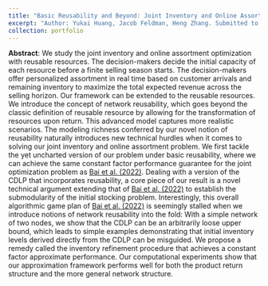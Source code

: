 ```yaml
---
title: "Basic Reusability and Beyond: Joint Inventory and Online Assortment Optimization with Evolving Resources"
excerpt: "Author: Yukai Huang, Jacob Feldman, Heng Zhang. Submitted to Management Science"
collection: portfolio
---
```


**Abstract**: We study the joint inventory and online assortment optimization with reusable resources. The decision-makers decide the initial capacity of each resource before a finite selling season starts. The decision-makers offer personalized assortment in real time based on customer arrivals and remaining inventory to maximize the total expected revenue across the selling horizon. Our framework can be extended to the reusable resources. We introduce the concept of network reusability, which goes beyond the classic definition of reusable resource by allowing for the transformation of resources upon return. This advanced model captures more realistic scenarios.
The modeling richness conferred by our novel notion of reusability naturally introduces new technical hurdles when it comes to solving our joint inventory and online assortment problem. We first tackle the yet uncharted version of our problem under basic reusability, where
we can achieve the same constant factor performance guarantee for the joint optimization problem
as [Bai et al. (2022)](https://papers.ssrn.com/sol3/papers.cfm?abstract_id=4297618). Dealing with a version of the CDLP that incorporates reusability, a core piece of our result is
a novel technical argument extending that of [Bai et al. (2022)](https://papers.ssrn.com/sol3/papers.cfm?abstract_id=4297618) to establish the submodularity of the initial stocking problem. Interestingly, this overall algorithmic game plan of [Bai et al. (2022)](https://papers.ssrn.com/sol3/papers.cfm?abstract_id=4297618) is seemingly stalled when we introduce notions of network reusability into the fold: With a simple network of two nodes, we show that the CDLP can be an arbitrarily loose upper bound, which leads to simple examples demonstrating that initial inventory levels derived directly from the CDLP can be misguided. We propose a remedy called the inventory refinement
procedure that achieves a constant factor approximate performance. Our computational experiments show that our approximation framework performs well for both the product return structure and the more general network structure.
